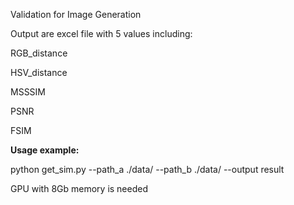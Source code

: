 Validation for Image Generation


Output are excel file with 5 values including:

RGB_distance

HSV_distance

MSSSIM

PSNR

FSIM


**Usage example:**

python get_sim.py --path_a ./data/ --path_b ./data/ --output result


GPU with 8Gb memory is needed

